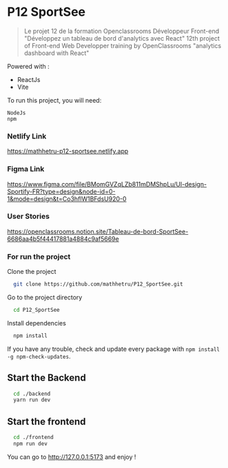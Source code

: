 # P12 SportSee

> Le projet 12 de la formation Openclassrooms Développeur Front-end "Développez un tableau de bord d'analytics avec React"
> 12th project of Front-end Web Developper training by OpenClassrooms "analytics dashboard with React"

Powered with :

- ReactJs
- Vite

To run this project, you will need:

```
NodeJs
npm
```

### Netlify Link

https://mathhetru-p12-sportsee.netlify.app

### Figma Link

https://www.figma.com/file/BMomGVZqLZb811mDMShpLu/UI-design-Sportify-FR?type=design&node-id=0-1&mode=design&t=Co3hflW1BFdsU920-0

### User Stories

https://openclassrooms.notion.site/Tableau-de-bord-SportSee-6686aa4b5f44417881a4884c9af5669e

### For run the project

Clone the project

```bash
  git clone https://github.com/mathhetru/P12_SportSee.git
```

Go to the project directory

```bash
  cd P12_SportSee
```

Install dependencies

```bash
  npm install
```

If you have any trouble, check and update every package with `npm install -g npm-check-updates`.

## Start the Backend

```bash
  cd ./backend
  yarn run dev
```

## Start the frontend

```bash
  cd ./frontend
  npm run dev
```

You can go to http://127.0.0.1:5173 and enjoy !


